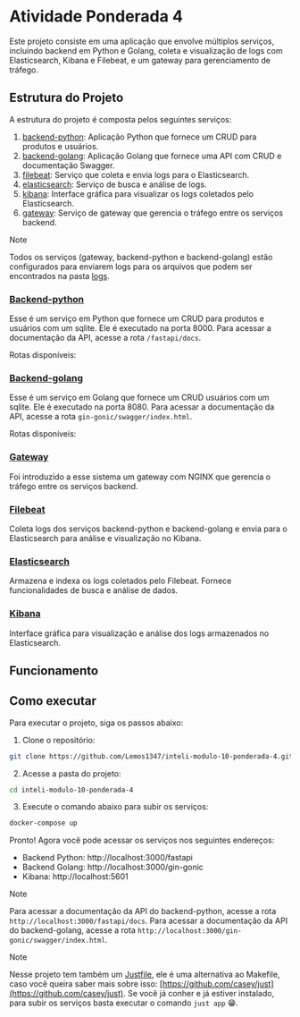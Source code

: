 # Atividade Ponderada 4

Este projeto consiste em uma aplicação que envolve múltiplos serviços, incluindo backend em Python e Golang, coleta e visualização de logs com Elasticsearch, Kibana e Filebeat, e um gateway para gerenciamento de tráfego.

## Estrutura do Projeto

A estrutura do projeto é composta pelos seguintes serviços:

1. [backend-python](./backend-python/): Aplicação Python que fornece um CRUD para produtos e usuários.
2. [backend-golang](./backend-golang/): Aplicação Golang que fornece uma API com CRUD e documentação Swagger.
3. [filebeat](./filebeat/): Serviço que coleta e envia logs para o Elasticsearch.
4. [elasticsearch](./elasticsearch/): Serviço de busca e análise de logs.
5. [kibana](./kibana/): Interface gráfica para visualizar os logs coletados pelo Elasticsearch.
6. [gateway](./gateway/): Serviço de gateway que gerencia o tráfego entre os serviços backend.

> [!NOTE]
> Todos os serviços (gateway, backend-python e backend-golang) estão configurados para enviarem logs para os arquivos que podem ser encontrados na pasta [logs](./logs/).

### [Backend-python](./backend-python/)

Esse é um serviço em Python que fornece um CRUD para produtos e usuários com um sqlite. Ele é executado na porta 8000. Para acessar a documentação da API, acesse a rota `/fastapi/docs`.

Rotas disponíveis:

### [Backend-golang](./backend-golang/)

Esse é um serviço em Golang que fornece um CRUD usuários com um sqlite. Ele é executado na porta 8080. Para acessar a documentação da API, acesse a rota `gin-gonic/swagger/index.html`.

Rotas disponíveis:

### [Gateway](./gateway/)

Foi introduzido a esse sistema um gateway com NGINX que gerencia o tráfego entre os serviços backend.

### [Filebeat](./filebeat/)

Coleta logs dos serviços backend-python e backend-golang e envia para o Elasticsearch para análise e visualização no Kibana.

### [Elasticsearch](./elasticsearch/)

Armazena e indexa os logs coletados pelo Filebeat. Fornece funcionalidades de busca e análise de dados.

### [Kibana](./kibana/)

Interface gráfica para visualização e análise dos logs armazenados no Elasticsearch.

## Funcionamento

## Como executar

Para executar o projeto, siga os passos abaixo:

1. Clone o repositório:

```bash
git clone https://github.com/Lemos1347/inteli-modulo-10-ponderada-4.git
```

2. Acesse a pasta do projeto:

```bash
cd inteli-modulo-10-ponderada-4
```

3. Execute o comando abaixo para subir os serviços:

```bash
docker-compose up
```

Pronto! Agora você pode acessar os serviços nos seguintes endereços:

- Backend Python: http://localhost:3000/fastapi
- Backend Golang: http://localhost:3000/gin-gonic
- Kibana: http://localhost:5601

> [!NOTE]
> Para acessar a documentação da API do backend-python, acesse a rota `http://localhost:3000/fastapi/docs`.
> Para acessar a documentação da API do backend-golang, acesse a rota `http://localhost:3000/gin-gonic/swagger/index.html`.

> [!NOTE]
> Nesse projeto tem também um [Justfile](./Justfile), ele é uma alternativa ao Makefile, caso você queira saber mais sobre isso: [https://github.com/casey/just](https://github.com/casey/just). Se você já conher e já estiver instalado, para subir os serviços basta executar o comando `just app` 😁.
